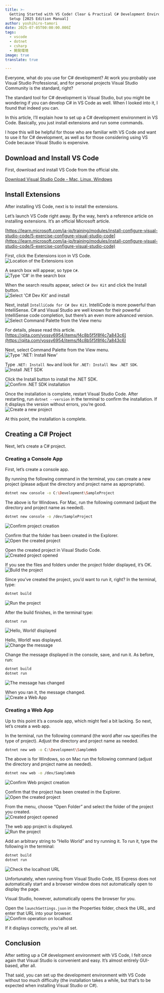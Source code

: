 ```yaml
---
title: >-
  Getting Started with VS Code! Clear & Practical C# Development Environment
  Setup [2025 Edition Manual]
author: yoshihiro-tamori
date: 2025-07-05T00:00:00.000Z
tags:
  - vscode
  - dotnet
  - csharp
  - 開発環境
image: true
translate: true

---
```


Everyone, what do you use for C# development? At work you probably use Visual Studio Professional, and for personal projects Visual Studio Community is the standard, right?

The standard tool for C# development is Visual Studio, but you might be wondering if you can develop C# in VS Code as well. When I looked into it, I found that indeed you can.

In this article, I’ll explain how to set up a C# development environment in VS Code. Basically, you just install extensions and run some commands.

I hope this will be helpful for those who are familiar with VS Code and want to use it for C# development, as well as for those considering using VS Code because Visual Studio is expensive.

## Download and Install VS Code

First, download and install VS Code from the official site.

[Download Visual Studio Code - Mac, Linux, Windows](https://code.visualstudio.com/download)

## Install Extensions

After installing VS Code, next is to install the extensions.

Let’s launch VS Code right away. By the way, here’s a reference article on installing extensions. It’s an official Microsoft article.

[https://learn.microsoft.com/ja-jp/training/modules/install-configure-visual-studio-code/5-exercise-configure-visual-studio-code](https://learn.microsoft.com/ja-jp/training/modules/install-configure-visual-studio-code/5-exercise-configure-visual-studio-code)

First, click the Extensions icon in VS Code.  
![Location of the Extensions icon](/img/dotnet/csharp_vscode/csharp_vscode1.png)

A search box will appear, so type `C#`.  
![Type 'C#' in the search box](/img/dotnet/csharp_vscode/csharp_vscode2.png)

When the search results appear, select `C# Dev Kit` and click the Install button.  
![Select 'C# Dev Kit' and install](/img/dotnet/csharp_vscode/csharp_vscode3.png)

Next, install `IntelliCode for C# Dev Kit`. IntelliCode is more powerful than IntelliSense. C# and Visual Studio are well known for their powerful IntelliSense code completion, but there’s an even more advanced version.  
![Select Command Palette from the View menu](/img/dotnet/csharp_vscode/csharp_vscode4.png)

For details, please read this article.  
[https://qiita.com/yossy6954/items/f4c8b5f5f8f4c7a843c6](https://qiita.com/yossy6954/items/f4c8b5f5f8f4c7a843c6)

Next, select Command Palette from the View menu.  
![Type '.NET: Install New'](/img/dotnet/csharp_vscode/csharp_vscode5.png)

Type `.NET: Install New` and look for `.NET: Install New .NET SDK`.  
![Install .NET SDK](/img/dotnet/csharp_vscode/csharp_vscode6.png)

Click the Install button to install the .NET SDK.  
![Confirm .NET SDK installation](/img/dotnet/csharp_vscode/csharp_vscode7.png)

Once the installation is complete, restart Visual Studio Code. After restarting, run `dotnet --version` in the terminal to confirm the installation. If it displays the version without errors, you’re good.  
![Create a new project](/img/dotnet/csharp_vscode/csharp_vscode8.png)

At this point, the installation is complete.

## Creating a C# Project

Next, let’s create a C# project.

### Creating a Console App

First, let’s create a console app.

By running the following command in the terminal, you can create a new project (please adjust the directory and project name as appropriate).

```bash
dotnet new console -o C:\Development\SampleProject
```

The above is for Windows. For Mac, run the following command (adjust the directory and project name as needed).

```bash
dotnet new console -o /dev/SampleProject
```

![Confirm project creation](/img/dotnet/csharp_vscode/csharp_vscode9.png)

Confirm that the folder has been created in the Explorer.  
![Open the created project](/img/dotnet/csharp_vscode/csharp_vscode10.png)

Open the created project in Visual Studio Code.  
![Created project opened](/img/dotnet/csharp_vscode/csharp_vscode11.png)

If you see the files and folders under the project folder displayed, it’s OK.  
![Build the project](/img/dotnet/csharp_vscode/csharp_vscode12.png)

Since you’ve created the project, you’d want to run it, right? In the terminal, type:

```bash
dotnet build
```
![Run the project](/img/dotnet/csharp_vscode/csharp_vscode13.png)

After the build finishes, in the terminal type:

```bash
dotnet run
```
![Hello, World! displayed](/img/dotnet/csharp_vscode/csharp_vscode14.png)

Hello, World! was displayed.  
![Change the message](/img/dotnet/csharp_vscode/csharp_vscode15.png)

Change the message displayed in the console, save, and run it. As before, run:

```bash
dotnet build
dotnet run
```
![The message has changed](/img/dotnet/csharp_vscode/csharp_vscode16.png)

When you ran it, the message changed.  
![Create a Web App](/img/dotnet/csharp_vscode/csharp_vscode17.png)

### Creating a Web App

Up to this point it’s a console app, which might feel a bit lacking. So next, let’s create a web app.

In the terminal, run the following command (the word after `new` specifies the type of project). Adjust the directory and project name as needed.

```bash
dotnet new web -o C:\Development\SampleWeb
```

The above is for Windows, so on Mac run the following command (adjust the directory and project name as needed).

```bash
dotnet new web -o /dev/SampleWeb
```

![Confirm Web project creation](/img/dotnet/csharp_vscode/csharp_vscode18.png)

Confirm that the project has been created in the Explorer.  
![Open the created project](/img/dotnet/csharp_vscode/csharp_vscode19.png)

From the menu, choose “Open Folder” and select the folder of the project you created.  
![Created project opened](/img/dotnet/csharp_vscode/csharp_vscode20.png)

The web app project is displayed.  
![Run the project](/img/dotnet/csharp_vscode/csharp_vscode21.png)

Add an arbitrary string to “Hello World” and try running it. To run it, type the following in the terminal:

```bash
dotnet build
dotnet run
```
![Check the localhost URL](/img/dotnet/csharp_vscode/csharp_vscode22.png)

Unfortunately, when running from Visual Studio Code, IIS Express does not automatically start and a browser window does not automatically open to display the page.

Visual Studio, however, automatically opens the browser for you.

Open the `launchSettings.json` in the Properties folder, check the URL, and enter that URL into your browser.  
![Confirm operation on localhost](/img/dotnet/csharp_vscode/csharp_vscode23.png)

If it displays correctly, you’re all set.

## Conclusion

After setting up a C# development environment with VS Code, I felt once again that Visual Studio is convenient and easy. It’s almost entirely GUI-based, after all.

That said, you can set up the development environment with VS Code without too much difficulty (the installation takes a while, but that’s to be expected when installing Visual Studio or C#).
